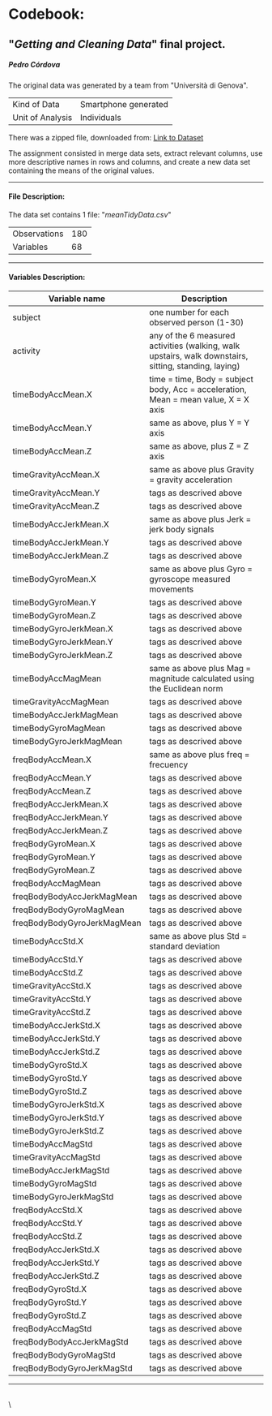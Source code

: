 # Codebook:

## "*Getting and Cleaning Data*" final project.

##### Pedro Córdova

The original data was generated by a team from "Università di Genova".

|                  |                      |
|------------------|----------------------|
| Kind of Data     | Smartphone generated |
| Unit of Analysis | Individuals          |

There was a zipped file, downloaded from: [Link to Dataset](https://d396qusza40orc.cloudfront.net/getdata%2Fprojectfiles%2FUCI%20HAR%20Dataset.zip)

The assignment consisted in merge data sets, extract relevant columns, use more descriptive names in rows and columns, and create a new data set containing the means of the original values.

------------------------------------------------------------------------

#### File Description:

The data set contains 1 file: "*meanTidyData.csv*"

|              |     |
|--------------|-----|
| Observations | 180 |
| Variables    | 68  |

------------------------------------------------------------------------

#### Variables Description:

| Variable name               | Description |
|-----------------------------|-------------|
| subject                     |one number for each observed person (1-30)|
| activity                    |any of the 6 measured activities (walking, walk upstairs, walk downstairs, sitting, standing, laying)|
| timeBodyAccMean.X           |time = time, Body = subject body, Acc = acceleration, Mean = mean value, X = X axis             |
| timeBodyAccMean.Y           |same as above, plus Y = Y axis             |
| timeBodyAccMean.Z           |same as above, plus Z = Z axis             |
| timeGravityAccMean.X        |same as above plus Gravity = gravity acceleration             |
| timeGravityAccMean.Y        |tags as descrived above             |
| timeGravityAccMean.Z        |tags as descrived above             |
| timeBodyAccJerkMean.X       |same as above plus Jerk = jerk body signals             |
| timeBodyAccJerkMean.Y       |tags as descrived above             |
| timeBodyAccJerkMean.Z       |tags as descrived above             |
| timeBodyGyroMean.X          |same as above plus Gyro = gyroscope measured movements             |
| timeBodyGyroMean.Y          |tags as descrived above             |
| timeBodyGyroMean.Z          |tags as descrived above             |
| timeBodyGyroJerkMean.X      |tags as descrived above             |
| timeBodyGyroJerkMean.Y      |tags as descrived above             |
| timeBodyGyroJerkMean.Z      |tags as descrived above             |
| timeBodyAccMagMean          |same as above plus Mag = magnitude calculated using the Euclidean norm             |
| timeGravityAccMagMean       |tags as descrived above             |
| timeBodyAccJerkMagMean      |tags as descrived above             |
| timeBodyGyroMagMean         |tags as descrived above             |
| timeBodyGyroJerkMagMean     |tags as descrived above             |
| freqBodyAccMean.X           |same as above plus freq = frecuency             |
| freqBodyAccMean.Y           |tags as descrived above             |
| freqBodyAccMean.Z           |tags as descrived above             |
| freqBodyAccJerkMean.X       |tags as descrived above             |
| freqBodyAccJerkMean.Y       |tags as descrived above             |
| freqBodyAccJerkMean.Z       |tags as descrived above             |
| freqBodyGyroMean.X          |tags as descrived above             |
| freqBodyGyroMean.Y          |tags as descrived above             |
| freqBodyGyroMean.Z          |tags as descrived above             |
| freqBodyAccMagMean          |tags as descrived above             |
| freqBodyBodyAccJerkMagMean  |tags as descrived above             |
| freqBodyBodyGyroMagMean     |tags as descrived above             |
| freqBodyBodyGyroJerkMagMean |tags as descrived above             |
| timeBodyAccStd.X            |same as above plus Std = standard deviation             |
| timeBodyAccStd.Y            |tags as descrived above             |
| timeBodyAccStd.Z            |tags as descrived above             |
| timeGravityAccStd.X         |tags as descrived above             |
| timeGravityAccStd.Y         |tags as descrived above             |
| timeGravityAccStd.Z         |tags as descrived above             |
| timeBodyAccJerkStd.X        |tags as descrived above             |
| timeBodyAccJerkStd.Y        |tags as descrived above             |
| timeBodyAccJerkStd.Z        |tags as descrived above             |
| timeBodyGyroStd.X           |tags as descrived above             |
| timeBodyGyroStd.Y           |tags as descrived above             |
| timeBodyGyroStd.Z           |tags as descrived above             |
| timeBodyGyroJerkStd.X       |tags as descrived above             |
| timeBodyGyroJerkStd.Y       |tags as descrived above             |
| timeBodyGyroJerkStd.Z       |tags as descrived above             |
| timeBodyAccMagStd           |tags as descrived above             |
| timeGravityAccMagStd        |tags as descrived above             |
| timeBodyAccJerkMagStd       |tags as descrived above             |
| timeBodyGyroMagStd          |tags as descrived above             |
| timeBodyGyroJerkMagStd      |tags as descrived above             |
| freqBodyAccStd.X            |tags as descrived above             |
| freqBodyAccStd.Y            |tags as descrived above             |
| freqBodyAccStd.Z            |tags as descrived above             |
| freqBodyAccJerkStd.X        |tags as descrived above             |
| freqBodyAccJerkStd.Y        |tags as descrived above             |
| freqBodyAccJerkStd.Z        |tags as descrived above             |
| freqBodyGyroStd.X           |tags as descrived above             |
| freqBodyGyroStd.Y           |tags as descrived above             |
| freqBodyGyroStd.Z           |tags as descrived above             |
| freqBodyAccMagStd           |tags as descrived above             |
| freqBodyBodyAccJerkMagStd   |tags as descrived above             |
| freqBodyBodyGyroMagStd      |tags as descrived above             |
| freqBodyBodyGyroJerkMagStd  |tags as descrived above             |

------------------------------------------------------------------------
\
\

